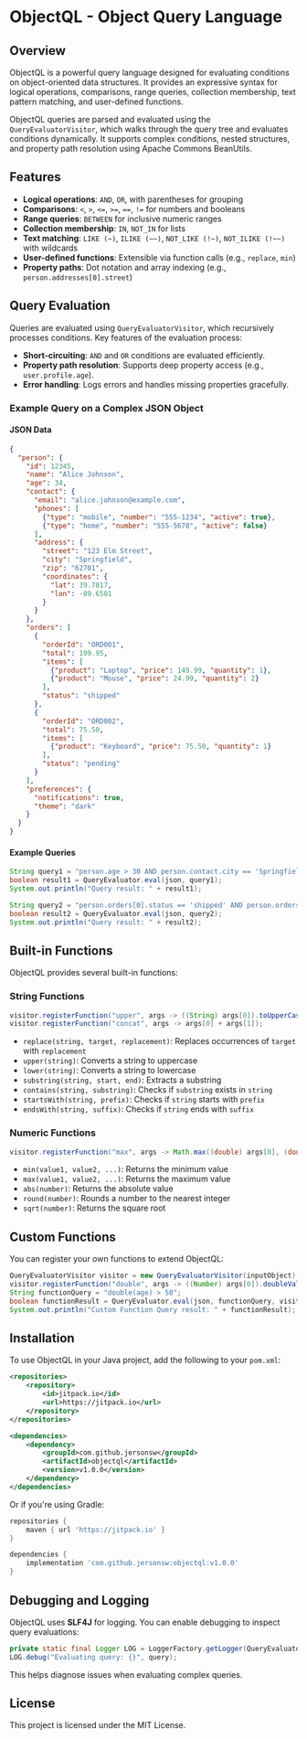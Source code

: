 # ObjectQL - Object Query Language

## Overview

ObjectQL is a powerful query language designed for evaluating conditions on object-oriented data structures. It provides an expressive syntax for logical operations, comparisons, range queries, collection membership, text pattern matching, and user-defined functions.

ObjectQL queries are parsed and evaluated using the `QueryEvaluatorVisitor`, which walks through the query tree and evaluates conditions dynamically. It supports complex conditions, nested structures, and property path resolution using Apache Commons BeanUtils.

## Features
- **Logical operations**: `AND`, `OR`, with parentheses for grouping
- **Comparisons**: `<`, `>`, `<=`, `>=`, `==`, `!=` for numbers and booleans
- **Range queries**: `BETWEEN` for inclusive numeric ranges
- **Collection membership**: `IN`, `NOT_IN` for lists
- **Text matching**: `LIKE (~)`, `ILIKE (~~)`, `NOT_LIKE (!~)`, `NOT_ILIKE (!~~)` with wildcards
- **User-defined functions**: Extensible via function calls (e.g., `replace`, `min`)
- **Property paths**: Dot notation and array indexing (e.g., `person.addresses[0].street`)

## Query Evaluation
Queries are evaluated using `QueryEvaluatorVisitor`, which recursively processes conditions. Key features of the evaluation process:

- **Short-circuiting**: `AND` and `OR` conditions are evaluated efficiently.
- **Property path resolution**: Supports deep property access (e.g., `user.profile.age`).
- **Error handling**: Logs errors and handles missing properties gracefully.

### Example Query on a Complex JSON Object
#### JSON Data
```json
{
  "person": {
    "id": 12345,
    "name": "Alice Johnson",
    "age": 34,
    "contact": {
      "email": "alice.johnson@example.com",
      "phones": [
        {"type": "mobile", "number": "555-1234", "active": true},
        {"type": "home", "number": "555-5678", "active": false}
      ],
      "address": {
        "street": "123 Elm Street",
        "city": "Springfield",
        "zip": "62701",
        "coordinates": {
          "lat": 39.7817,
          "lon": -89.6501
        }
      }
    },
    "orders": [
      {
        "orderId": "ORD001",
        "total": 199.95,
        "items": [
          {"product": "Laptop", "price": 149.99, "quantity": 1},
          {"product": "Mouse", "price": 24.99, "quantity": 2}
        ],
        "status": "shipped"
      },
      {
        "orderId": "ORD002",
        "total": 75.50,
        "items": [
          {"product": "Keyboard", "price": 75.50, "quantity": 1}
        ],
        "status": "pending"
      }
    ],
    "preferences": {
      "notifications": true,
      "theme": "dark"
    }
  }
}
```

#### Example Queries
```java
String query1 = "person.age > 30 AND person.contact.city == 'Springfield'";
boolean result1 = QueryEvaluator.eval(json, query1);
System.out.println("Query result: " + result1);

String query2 = "person.orders[0].status == 'shipped' AND person.orders[1].total < 100";
boolean result2 = QueryEvaluator.eval(json, query2);
System.out.println("Query result: " + result2);
```

## Built-in Functions
ObjectQL provides several built-in functions:

### String Functions
```java
visitor.registerFunction("upper", args -> ((String) args[0]).toUpperCase());
visitor.registerFunction("concat", args -> args[0] + args[1]);
```
- `replace(string, target, replacement)`: Replaces occurrences of `target` with `replacement`
- `upper(string)`: Converts a string to uppercase
- `lower(string)`: Converts a string to lowercase
- `substring(string, start, end)`: Extracts a substring
- `contains(string, substring)`: Checks if `substring` exists in `string`
- `startsWith(string, prefix)`: Checks if `string` starts with `prefix`
- `endsWith(string, suffix)`: Checks if `string` ends with `suffix`

### Numeric Functions
```java
visitor.registerFunction("max", args -> Math.max((double) args[0], (double) args[1]));
```
- `min(value1, value2, ...)`: Returns the minimum value
- `max(value1, value2, ...)`: Returns the maximum value
- `abs(number)`: Returns the absolute value
- `round(number)`: Rounds a number to the nearest integer
- `sqrt(number)`: Returns the square root

## Custom Functions
You can register your own functions to extend ObjectQL:
```java
QueryEvaluatorVisitor visitor = new QueryEvaluatorVisitor(inputObject);
visitor.registerFunction("double", args -> ((Number) args[0]).doubleValue() * 2);
String functionQuery = "double(age) > 50";
boolean functionResult = QueryEvaluator.eval(json, functionQuery, visitor);
System.out.println("Custom Function Query result: " + functionResult);
```

## Installation
To use ObjectQL in your Java project, add the following to your `pom.xml`:

```xml
<repositories>
    <repository>
        <id>jitpack.io</id>
        <url>https://jitpack.io</url>
    </repository>
</repositories>

<dependencies>
    <dependency>
        <groupId>com.github.jersonsw</groupId>
        <artifactId>objectql</artifactId>
        <version>v1.0.0</version>
    </dependency>
</dependencies>
```

Or if you're using Gradle:
```groovy
repositories {
    maven { url 'https://jitpack.io' }
}

dependencies {
    implementation 'com.github.jersonsw:objectql:v1.0.0'
}
```

## Debugging and Logging
ObjectQL uses **SLF4J** for logging. You can enable debugging to inspect query evaluations:
```java
private static final Logger LOG = LoggerFactory.getLogger(QueryEvaluatorVisitor.class);
LOG.debug("Evaluating query: {}", query);
```
This helps diagnose issues when evaluating complex queries.

## License
This project is licensed under the MIT License.